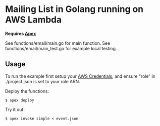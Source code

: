 # Mailing List in Golang running on AWS Lambda

**Requires [Apex](apex.run)**

See functions/email/main.go for main function.
See functions/email/main_test.go for example local testing.

## Usage

To run the example first setup your
[AWS Credentials](http://apex.run/#aws-credentials), and ensure "role" in
./project.json is set to your role ARN.

Deploy the functions:

`$ apex deploy`

Try it out:

`$ apex invoke simple < event.json`
